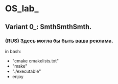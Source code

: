 # OS_lab_
## Variant 0_: SmthSmthSmth.
### (RUS) Здесь могла бы быть ваша реклама.
in bash:
- "cmake cmakelists.txt"
- "make"
- "./executable"
- enjoy
